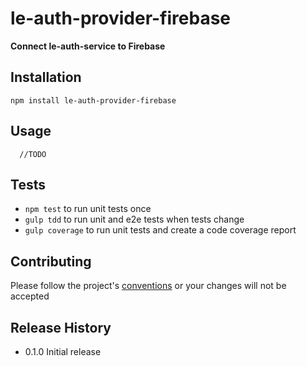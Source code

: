 le-auth-provider-firebase
=========

**Connect le-auth-service to Firebase**

## Installation

  `npm install le-auth-provider-firebase`

## Usage

```
  //TODO
```

## Tests

* `npm test` to run unit tests once
* `gulp tdd` to run unit and e2e tests when tests change
* `gulp coverage` to run unit tests and create a code coverage report

## Contributing

Please follow the project's [conventions](https://github.com/castle-dev/le-auth-provider-firebase/blob/develop/CONTRIBUTING.md) or your changes will not be accepted

## Release History

* 0.1.0 Initial release
